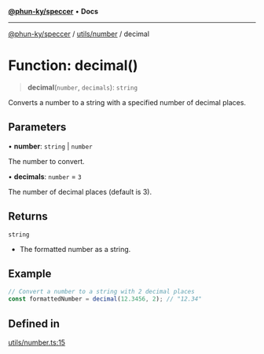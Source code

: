 [**@phun-ky/speccer**](../../../README.md) • **Docs**

***

[@phun-ky/speccer](../../../README.md) / [utils/number](../README.md) / decimal

# Function: decimal()

> **decimal**(`number`, `decimals`): `string`

Converts a number to a string with a specified number of decimal places.

## Parameters

• **number**: `string` \| `number`

The number to convert.

• **decimals**: `number` = `3`

The number of decimal places (default is 3).

## Returns

`string`

- The formatted number as a string.

## Example

```ts
// Convert a number to a string with 2 decimal places
const formattedNumber = decimal(12.3456, 2); // "12.34"
```

## Defined in

[utils/number.ts:15](https://github.com/phun-ky/speccer/blob/main/src/utils/number.ts#L15)
